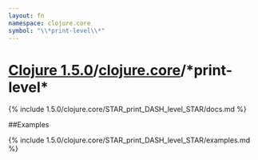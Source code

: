 ```yaml
---
layout: fn
namespace: clojure.core
symbol: "\\*print-level\\*"
---
```


# [Clojure 1.5.0](../../)/[clojure.core](../)/\*print-level\*

{% include 1.5.0/clojure.core/STAR_print_DASH_level_STAR/docs.md %}

##Examples

{% include 1.5.0/clojure.core/STAR_print_DASH_level_STAR/examples.md %}

